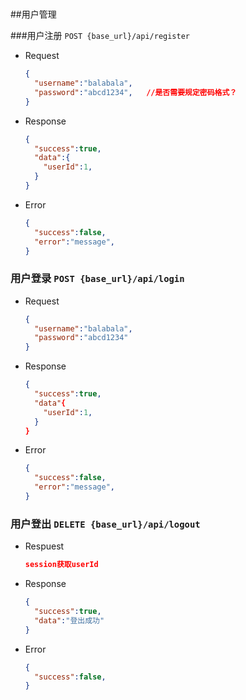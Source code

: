 #

##用户管理

###用户注册 `POST {base_url}/api/register`

- Request
  ```json
  {
    "username":"balabala",
    "password":"abcd1234",   //是否需要规定密码格式？
  }
  ```

- Response
  ```json
  {
    "success":true,
    "data":{
      "userId":1,
    }
  }
  ```

- Error
  ```json
  {
    "success":false,
    "error":"message",
  }
  ```


### 用户登录 `POST {base_url}/api/login`

- Request
  ```json
  {
    "username":"balabala",
    "password":"abcd1234"
  }
  ```

- Response
  ```json
  {
    "success":true,
    "data"{
      "userId":1,
    }
  }
  ```

- Error
  ```json
  {
    "success":false,
    "error":"message",
  }
  ```


### 用户登出 `DELETE {base_url}/api/logout`

- Respuest
  ```json
  session获取userId
  ```

- Response
  ```json
  {
    "success":true,
    "data":"登出成功"
  }
  ```

- Error
  ```json
  {
    "success":false,
  }

